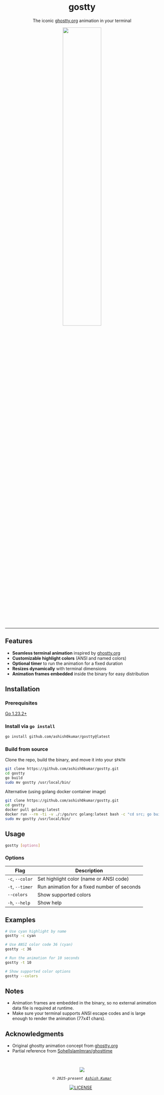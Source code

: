<h1 align="center">gostty</h1>

<p align="center">
The iconic <a href="https://ghostty.org">ghostty.org</a> animation in your terminal
</p>


<div align="center">
<img src="assets/animation.gif" width="50%">
</div>

---

## Features

- **Seamless terminal animation** inspired by [ghostty.org](https://ghostty.org)
- **Customizable highlight colors** (ANSI and named colors)
- **Optional timer** to run the animation for a fixed duration
- **Resizes dynamically** with terminal dimensions
- **Animation frames embedded** inside the binary for easy distribution

## Installation

### Prerequisites

[Go 1.23.2+](https://golang.org/doc/install)

### Install via `go install`

```bash
go install github.com/ashish0kumar/gostty@latest
```

### Build from source

Clone the repo, build the binary, and move it into your `$PATH`

```bash
git clone https://github.com/ashish0kumar/gostty.git
cd gostty
go build
sudo mv gostty /usr/local/bin/
```

Alternative (using golang docker container image)

```bash
git clone https://github.com/ashish0kumar/gostty.git
cd gostty
docker pull golang:latest
docker run --rm -ti -v ./:/go/src golang:latest bash -c "cd src; go build -buildvcs=false"
sudo mv gostty /usr/local/bin/
```

## Usage

```bash
gostty [options]
```

### Options

| Flag               | Description                                         |
|--------------------|-----------------------------------------------------|
| `-c`, `--color`    | Set highlight color (name or ANSI code)             |
| `-t`, `--timer`    | Run animation for a fixed number of seconds         |
| `--colors`         | Show supported colors                               |
| `-h`, `--help`     | Show help                                           |

## Examples

```bash
# Use cyan highlight by name
gostty -c cyan

# Use ANSI color code 36 (cyan)
gostty -c 36

# Run the animation for 10 seconds
gostty -t 10

# Show supported color options
gostty --colors
```

## Notes

- Animation frames are embedded in the binary, so no external animation data file is required at runtime.
- Make sure your terminal supports ANSI escape codes and is large enough to render the animation (77x41 chars).

## Acknowledgments

- Original ghostty animation concept from [ghostty.org](https://ghostty.org)
- Partial reference from [SohelIslamImran/ghosttime](https://github.com/SohelIslamImran/ghosttime)

<br>

<p align="center">
	<img src="https://raw.githubusercontent.com/catppuccin/catppuccin/main/assets/footers/gray0_ctp_on_line.svg?sanitize=true" />
</p>

<p align="center">
        <i><code>&copy 2025-present <a href="https://github.com/ashish0kumar">Ashish Kumar</a></code></i>
</p>

<div align="center">
<a href="https://github.com/ashish0kumar/gostty/blob/main/LICENSE"><img src="https://img.shields.io/github/license/ashish0kumar/gostty?style=for-the-badge&color=CBA6F7&logoColor=cdd6f4&labelColor=302D41" alt="LICENSE"></a>&nbsp;&nbsp;
</div>
